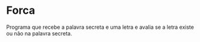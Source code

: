 # Forca
Programa que recebe a palavra secreta e uma letra e avalia se a letra existe ou não na palavra secreta.
